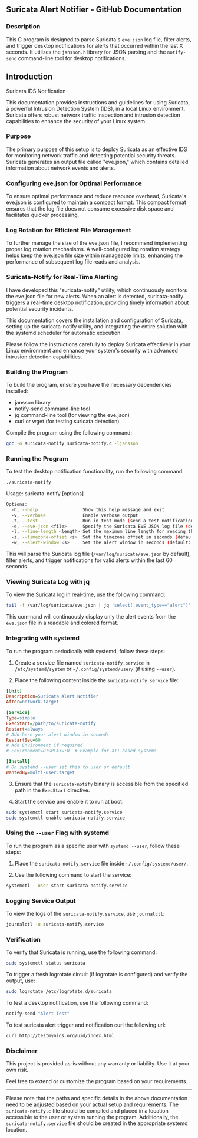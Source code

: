 ## Suricata Alert Notifier - GitHub Documentation

### Description

This C program is designed to parse Suricata's `eve.json` log file, filter alerts, and trigger desktop notifications for alerts that occurred within the last X seconds. It utilizes the `jansson.h` library for JSON parsing and the `notify-send` command-line tool for desktop notifications.

## Introduction

Suricata IDS Notification

This documentation provides instructions and guidelines for using Suricata, a powerful Intrusion Detection System (IDS), in a local Linux environment. Suricata offers robust network traffic inspection and intrusion detection capabilities to enhance the security of your Linux system.

### Purpose

The primary purpose of this setup is to deploy Suricata as an effective IDS for monitoring network traffic and detecting potential security threats. Suricata generates an output file called "eve.json," which contains detailed information about network events and alerts.

### Configuring eve.json for Optimal Performance

To ensure optimal performance and reduce resource overhead, Suricata's eve.json is configured to maintain a compact format. This compact format ensures that the log file does not consume excessive disk space and facilitates quicker processing.

### Log Rotation for Efficient File Management

To further manage the size of the eve.json file, I recommend implementing proper log rotation mechanisms. A well-configured log rotation strategy helps keep the eve.json file size within manageable limits, enhancing the performance of subsequent log file reads and analysis.

### Suricata-Notify for Real-Time Alerting

I have developed this "suricata-notify" utility, which continuously monitors the eve.json file for new alerts. When an alert is detected, suricata-notify triggers a real-time desktop notification, providing timely information about potential security incidents.

This documentation covers the installation and configuration of Suricata, setting up the suricata-notify utility, and integrating the entire solution with the systemd scheduler for automatic execution.

Please follow the instructions carefully to deploy Suricata effectively in your Linux environment and enhance your system's security with advanced intrusion detection capabilities.

### Building the Program

To build the program, ensure you have the necessary dependencies installed:

- jansson library
- notify-send command-line tool
- jq command-line tool (for viewing the eve.json)
- curl or wget (for testing suricata detection)

Compile the program using the following command:

```bash
gcc -o suricata-notify suricata-notify.c -ljansson
```

### Running the Program

To test the desktop notification functionality, run the following command:

```bash
./suricata-notify
```
Usage: suricata-notify [options]
```bash
Options:
  -h, --help                 Show this help message and exit
  -v, --verbose              Enable verbose output
  -t, --test                 Run in test mode (send a test notification)
  -e, --eve-json <file>      Specify the Suricata EVE JSON log file (default: /var/log/suricata/eve.json)
  -l, --line-length <length> Set the maximum line length for reading the log file (default: 4096)
  -z, --timezone-offset <s>  Set the timezone offset in seconds (default: 3600)
  -w, --alert-window <s>     Set the alert window in seconds (default: 60)
```

This will parse the Suricata log file (`/var/log/suricata/eve.json` by default), filter alerts, and trigger notifications for valid alerts within the last 60 seconds.

### Viewing Suricata Log with jq

To view the Suricata log in real-time, use the following command:

```bash
tail -f /var/log/suricata/eve.json | jq 'select(.event_type=="alert")' | jq -r -C
```

This command will continuously display only the alert events from the `eve.json` file in a readable and colored format.

### Integrating with systemd

To run the program periodically with systemd, follow these steps:

1. Create a service file named `suricata-notify.service` in `/etc/systemd/system` or `~/.config/systemd/user/` (if using `--user`).

2. Place the following content inside the `suricata-notify.service` file:

```ini
[Unit]
Description=Suricata Alert Notifier
After=network.target

[Service]
Type=simple
ExecStart=/path/to/suricata-notify
Restart=always
# Add here your alert window in seconds
RestartSec=60
# Add Environment if required
# Environment=DISPLAY=:0  # Example for X11-based systems

[Install]
# On systemd --user set this to user or default
WantedBy=multi-user.target
```

3. Ensure that the `suricata-notify` binary is accessible from the specified path in the `ExecStart` directive.

4. Start the service and enable it to run at boot:

```bash
sudo systemctl start suricata-notify.service
sudo systemctl enable suricata-notify.service
```

### Using the `--user` Flag with systemd

To run the program as a specific user with `systemd --user`, follow these steps:

1. Place the `suricata-notify.service` file inside `~/.config/systemd/user/`.

2. Use the following command to start the service:

```bash
systemctl --user start suricata-notify.service
```

### Logging Service Output

To view the logs of the `suricata-notify.service`, use `journalctl`:

```bash
journalctl -u suricata-notify.service
```

### Verification

To verify that Suricata is running, use the following command:

```bash
sudo systemctl status suricata
```

To trigger a fresh logrotate circuit (if logrotate is configured) and verify the output, use:

```bash
sudo logrotate /etc/logrotate.d/suricata 
```

To test a desktop notification, use the following command:

```bash
notify-send "Alert Test"
```

To test suricata alert trigger and notification curl the following url:

```bash
curl http://testmynids.org/uid/index.html
```


### Disclaimer

This project is provided as-is without any warranty or liability. Use it at your own risk.

Feel free to extend or customize the program based on your requirements.

---

Please note that the paths and specific details in the above documentation need to be adjusted based on your actual setup and requirements. The `suricata-notify.c` file should be compiled and placed in a location accessible to the user or system running the program. Additionally, the `suricata-notify.service` file should be created in the appropriate systemd location.
